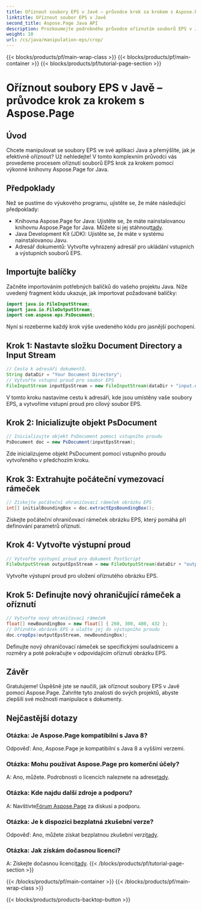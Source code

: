```yaml
---
title: Oříznout soubory EPS v Javě – průvodce krok za krokem s Aspose.Page
linktitle: Oříznout soubor EPS v Javě
second_title: Aspose.Page Java API
description: Prozkoumejte podrobného průvodce oříznutím souborů EPS v Javě pomocí Aspose.Page. Vylepšete své dovednosti v manipulaci s dokumenty bez námahy.
weight: 10
url: /cs/java/manipulation-eps/crop/
---
```


{{< blocks/products/pf/main-wrap-class >}}
{{< blocks/products/pf/main-container >}}
{{< blocks/products/pf/tutorial-page-section >}}

# Oříznout soubory EPS v Javě – průvodce krok za krokem s Aspose.Page

## Úvod
Chcete manipulovat se soubory EPS ve své aplikaci Java a přemýšlíte, jak je efektivně oříznout? Už nehledejte! V tomto komplexním průvodci vás provedeme procesem oříznutí souborů EPS krok za krokem pomocí výkonné knihovny Aspose.Page for Java.
## Předpoklady
Než se pustíme do výukového programu, ujistěte se, že máte následující předpoklady:
-  Knihovna Aspose.Page for Java: Ujistěte se, že máte nainstalovanou knihovnu Aspose.Page for Java. Můžete si jej stáhnout[tady](https://releases.aspose.com/page/java/).
- Java Development Kit (JDK): Ujistěte se, že máte v systému nainstalovanou Javu.
- Adresář dokumentů: Vytvořte vyhrazený adresář pro ukládání vstupních a výstupních souborů EPS.
## Importujte balíčky
Začněte importováním potřebných balíčků do vašeho projektu Java. Níže uvedený fragment kódu ukazuje, jak importovat požadované balíčky:
```java
import java.io.FileInputStream;
import java.io.FileOutputStream;
import com.aspose.eps.PsDocument;
```
Nyní si rozeberme každý krok výše uvedeného kódu pro jasnější pochopení.
## Krok 1: Nastavte složku Document Directory a Input Stream
```java
// Cesta k adresáři dokumentů.
String dataDir = "Your Document Directory";
// Vytvořte vstupní proud pro soubor EPS
FileInputStream inputEpsStream = new FileInputStream(dataDir + "input.eps");
```
V tomto kroku nastavíme cestu k adresáři, kde jsou umístěny vaše soubory EPS, a vytvoříme vstupní proud pro cílový soubor EPS.
## Krok 2: Inicializujte objekt PsDocument
```java
// Inicializujte objekt PsDocument pomocí vstupního proudu
PsDocument doc = new PsDocument(inputEpsStream);
```
Zde inicializujeme objekt PsDocument pomocí vstupního proudu vytvořeného v předchozím kroku.
## Krok 3: Extrahujte počáteční vymezovací rámeček
```java
// Získejte počáteční ohraničovací rámeček obrázku EPS
int[] initialBoundingBox = doc.extractEpsBoundingBox();
```
Získejte počáteční ohraničovací rámeček obrázku EPS, který pomáhá při definování parametrů oříznutí.
## Krok 4: Vytvořte výstupní proud
```java
// Vytvořte výstupní proud pro dokument PostScript
FileOutputStream outputEpsStream = new FileOutputStream(dataDir + "output_crop.eps");
```
Vytvořte výstupní proud pro uložení oříznutého obrázku EPS.
## Krok 5: Definujte nový ohraničující rámeček a oříznutí
```java
// Vytvořte nový ohraničovací rámeček
float[] newBoundingBox = new float[] { 260, 300, 480, 432 };
// Ořízněte obrázek EPS a uložte jej do výstupního proudu
doc.cropEps(outputEpsStream, newBoundingBox);
```
Definujte nový ohraničovací rámeček se specifickými souřadnicemi a rozměry a poté pokračujte v odpovídajícím oříznutí obrázku EPS.
## Závěr
Gratulujeme! Úspěšně jste se naučili, jak oříznout soubory EPS v Javě pomocí Aspose.Page. Zahrňte tyto znalosti do svých projektů, abyste zlepšili své možnosti manipulace s dokumenty.
## Nejčastější dotazy
### Otázka: Je Aspose.Page kompatibilní s Java 8?
Odpověď: Ano, Aspose.Page je kompatibilní s Java 8 a vyššími verzemi.
### Otázka: Mohu používat Aspose.Page pro komerční účely?
 A: Ano, můžete. Podrobnosti o licencích naleznete na adrese[tady](https://purchase.aspose.com/buy).
### Otázka: Kde najdu další zdroje a podporu?
 A: Navštivte[Fórum Aspose.Page](https://forum.aspose.com/c/page/39) za diskusi a podporu.
### Otázka: Je k dispozici bezplatná zkušební verze?
 Odpověď: Ano, můžete získat bezplatnou zkušební verzi[tady](https://releases.aspose.com/).
### Otázka: Jak získám dočasnou licenci?
 A: Získejte dočasnou licenci[tady](https://purchase.aspose.com/temporary-license/).
{{< /blocks/products/pf/tutorial-page-section >}}

{{< /blocks/products/pf/main-container >}}
{{< /blocks/products/pf/main-wrap-class >}}

{{< blocks/products/products-backtop-button >}}
